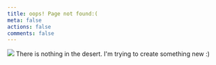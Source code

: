 ```yaml
---
title: oops! Page not found:(
meta: false
actions: false
comments: false
---
```


![](http://ww1.sinaimg.cn/large/81eff9f9ly1fkhvgpd89sj20qo0go16x.jpg)
There is nothing in the desert. I'm trying to create something new :)
